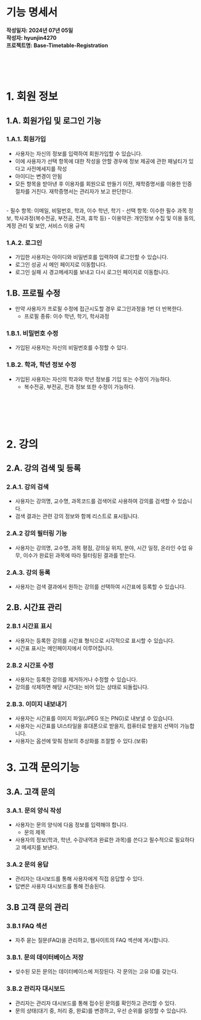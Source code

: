 # 기능 명세서
**작성일자: 2024년 07년 05일**<br>
**작성자: hyunjin4270**<br>
**프로젝트명: Base-Timetable-Registration**<br>

<br>
<br>
<br>

# 1. 회원 정보

<!-- **주의사항**<br>
ex1) 만약 복수전공, 부전공, 전과, 휴학일 경우
- A: 복수전공일 경우
    - 타 학부 복수전공의 정보는 제공하지 못한다고 사전메세지를 작성
    -  복수전공이 무엇인지, 복수전공의 이수가 완료된 전공 필수 과목 정보를 받아야함
- B: 부전공일 경우
    - 타 학부 부전공의 정보는 제공하지 못한다고 사전메세지를 작성
    - 부전공이 무엇인지 이수가 완료된 전공 필수 과목 정보를 받아야함
- C: 전과일 경우
    - 전과 이후 전공 필수 과목 정보를 받아야함

ex2) 만약 재수강 과목이 있을 경우
- 이에 대한 데이터를 받지 않고, 사용자가 임의로 넣으라는 사전메세지를 작성 -->

## 1.A. 회원가입 및 로그인 기능

### 1.A.1. 회원가입
 - 사용자는 자신의 정보를 입력하여 회원가입할 수 있습니다.
 - 이에 사용자가 선택 항목에 대한 작성을 안할 경우에 정보 제공에 관한 패널티가 있다고 사전메세지를 작성
 - 아이디는 변경이 안됨
 - 모든 항목을 받아낸 후 이용자를 회원으로 만들기 이전, 재학증명서를 이용한 인증절차를 거친다. 재학증명서는 관리자가 보고 판단한다.
 <br>
    - 필수 항목: 이메일, 비밀번호, 학과, 이수 학년, 학기
    - 선택 항목: 이수한 필수 과목 정보, 학사과정(복수전공, 부전공, 전과, 휴학 등)
    - 이용약관: 개인정보 수집 및 이용 동의, 계정 관리 및 보안, 서비스 이용 규칙
    

### 1.A.2. 로그인
- 가입한 사용자는 아이디와 비밀번호를 입력하여 로그인할 수 있습니다.
- 로그인 성공 시 메인 페이지로 이동합니다.
- 로그인 실패 시 경고메세지를 보내고 다시 로그인 페이지로 이동합니다.


## 1.B. 프로필 수정
- 만약 사용자가 프로필 수정에 접근시도할 경우 로그인과정을 1번 더 반복한다.
    - 프로필 종류: 이수 학년, 학기, 학사과정

### 1.B.1. 비밀번호 수정
- 가입된 사용자는 자신의 비밀번호를 수정할 수 있다.

### 1.B.2. 학과, 학년 정보 수정
- 가입된 사용자는 자신의 학과와 학년 정보를 기입 또는 수정이 가능하다.
    - 복수전공, 부전공, 전과 정보 또한 수정이 가능하다.
 
 
 <br>
 <br>
 <br>
 <br>

# 2. 강의

## 2.A. 강의 검색 및 등록

### 2.A.1. 강의 검색
- 사용자는 강의명, 교수명, 과목코드를 검색어로 사용하여 강의를 검색할 수 있습니다.
- 검색 결과는 관련 강의 정보와 함께 리스트로 표시됩니다.

### 2.A.2 강의 필터링 기능
- 사용자는 강의명, 교수명, 과목 평점, 강의실 위치, 분야, 시간 일정, 온라인 수업 유무, 이수가 완료된 과목에 따라 필터링된 결과를 받는다.

### 2.A.3. 강의 등록
 - 사용자는 검색 결과에서 원하는 강의를 선택하여 시간표에 등록할 수 있습니다.



## 2.B. 시간표 관리

### 2.B.1 시간표 표시
- 사용자는 등록한 강의를 시간표 형식으로 시각적으로 표시할 수 있습니다.
- 시간표 표시는 메인페이지에서 이루어집니다.

### 2.B.2 시간표 수정
- 사용자는 등록한 강의를 제거하거나 수정할 수 있습니다.
- 강의를 삭제하면 해당 시간대는 비어 있는 상태로 되돌립니다.

### 2.B.3. 이미지 내보내기
- 사용자는 시간표를 이미지 파일(JPEG 또는 PNG)로 내보낼 수 있습니다.
- 사용자는 시간표를 UI스타일을 휴대폰으로 받을지, 컴퓨터로 받을지 선택이 가능합니다.
- 사용자는 옵션에 맞춰 정보의 추상화를 조절할 수 있다.(보류)


# 3. 고객 문의기능

## 3.A. 고객 문의

### 3.A.1. 문의 양식 작성
- 사용자는 문의 양식에 다음 정보를 입력해야 합니다.
    - 문의 제목
- 사용자의 정보(학과, 학년, 수강내역과 완료한 과목)를 쓴다고 필수적으로 필요하다고 메세지를 보낸다.

### 3.A.2 문의 응답
- 관리자는 대시보드를 통해 사용자에게 직접 응답할 수 있다.
- 답변은 사용자 대시보드를 통해 전송된다.

## 3.B 고객 문의 관리

### 3.B.1 FAQ 섹션
- 자주 묻는 질문(FAQ)을 관리하고, 웹사이트의 FAQ 섹션에 게시합니다.

### 3.B.1. 문의 데이터베이스 저장
- 섲수된 모든 문의는 데이터베이스에 저장된다. 각 문의는 고유 ID를 갖는다.

### 3.B.2 관리자 대시보드
- 관리자는 관리자 대시보드를 통해 접수된 문의를 확인하고 관리할 수 있다.
- 문의 상태(대기 중, 처리 중, 완료)를 변경하고, 우선 순위를 설정할 수 있습니다.
